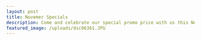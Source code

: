 ```yaml
---
layout: post
title: Novemer Specials
description: Come and celebrate our special promo price with us this November!
featured_image: /uploads/dsc06361.JPG
---
```

